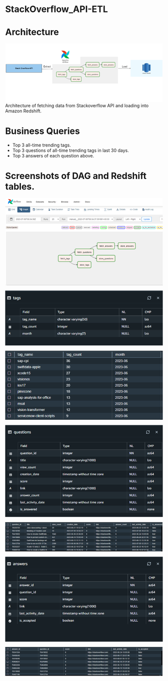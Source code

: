 # StackOverflow_API-ETL

# Architecture
![arch_diagram](./architcture.png)
Architecture of fetching data from Stackoverflow API and loading into Amazon Redshift.

# Business Queries
* Top 3 all-time trending tags.
* Top 3 questions of all-time trending tags in last 30 days.
* Top 3 answers of each question above.

# Screenshots of DAG and Redshift tables.

![dag_diagram](./dag2.png)

![tags_schema](./tags_schema.png)

![tags_table](./tags_table.png)

![questions_schema](./questions_schema.png)

![questions_table](./questions_tabe.png)

![answers_schema](./answers_schema.png)

![answers_table](./answers_table.png)
